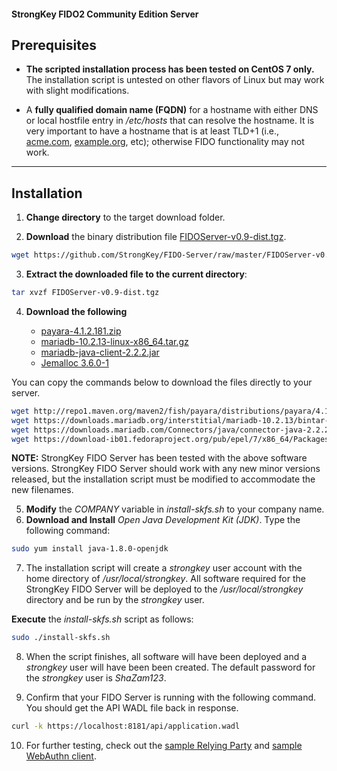#### StrongKey FIDO2 Community Edition Server

## Prerequisites

-  **The scripted installation process has been tested on CentOS 7 only.** The installation script is untested on other flavors of Linux but may work with slight modifications.

-  A **fully qualified domain name (FQDN)** for a hostname with either DNS or local hostfile entry in _/etc/hosts_ that can resolve the hostname. It is very important to have a hostname that is at least TLD+1 (i.e., [acme.com](http://acme.com), [example.org](http://example.org), etc); otherwise FIDO functionality may not work.

----------------

## Installation

1.  **Change directory** to the target download folder.

2.  **Download** the binary distribution file [FIDOServer-v0.9-dist.tgz](https://github.com/StrongKey/FIDO-Server/blob/master/FIDOServer-v0.9-dist.tgz).

```sh
wget https://github.com/StrongKey/FIDO-Server/raw/master/FIDOServer-v0.9-dist.tgz
```

3.  **Extract the downloaded file to the current directory**:

```sh
tar xvzf FIDOServer-v0.9-dist.tgz
```

4.  **Download the following**
    
    -   [payara-4.1.2.181.zip](http://repo1.maven.org/maven2/fish/payara/distributions/payara/4.1.2.181/payara-4.1.2.181.zip)
    -   [mariadb-10.2.13-linux-x86_64.tar.gz](https://downloads.mariadb.org/interstitial/mariadb-10.2.13/bintar-linux-x86_64/mariadb-10.2.13-linux-x86_64.tar.gz/from/http%3A//ftp.hosteurope.de/mirror/archive.mariadb.org/)
    -   [mariadb-java-client-2.2.2.jar](https://downloads.mariadb.com/Connectors/java/connector-java-2.2.2/mariadb-java-client-2.2.2.jar)
    -   [Jemalloc 3.6.0-1](https://download-ib01.fedoraproject.org/pub/epel/7/x86_64/Packages/j/jemalloc-3.6.0-1.el7.x86_64.rpm)

You can copy the commands below to download the files directly to your server.  
    
```sh
wget http://repo1.maven.org/maven2/fish/payara/distributions/payara/4.1.2.181/payara-4.1.2.181.zip
wget https://downloads.mariadb.org/interstitial/mariadb-10.2.13/bintar-linux-x86_64/mariadb-10.2.13-linux-x86_64.tar.gz/from/http%3A//ftp.hosteurope.de/mirror/archive.mariadb.org/ -O mariadb-10.2.13-linux-x86_64.tar.gz
wget https://downloads.mariadb.com/Connectors/java/connector-java-2.2.2/mariadb-java-client-2.2.2.jar
wget https://download-ib01.fedoraproject.org/pub/epel/7/x86_64/Packages/j/jemalloc-3.6.0-1.el7.x86_64.rpm
```
    
**NOTE:** StrongKey FIDO Server has been tested with the above software versions. StrongKey FIDO Server should work with any new minor versions released, but the installation script must be modified to accommodate the new filenames.

5.  **Modify** the _COMPANY_ variable in _install-skfs.sh_ to your company name.
6.  **Download and Install** _Open Java Development Kit (JDK)_. Type the following command:

```sh
sudo yum install java-1.8.0-openjdk
```

7.  The installation script will create a _strongkey_ user account with the home directory of _/usr/local/strongkey_. All software required for the StrongKey FIDO Server will be deployed to the _/usr/local/strongkey_ directory and be run by the _strongkey_ user. 

**Execute** the _install-skfs.sh_ script as follows:

```sh
sudo ./install-skfs.sh
```
    
8.  When the script finishes, all software will have been deployed and a _strongkey_ user will have been been created. The default password for the _strongkey_ user is _ShaZam123_.

9. Confirm that your FIDO Server is running with the following command. You should get the API WADL file back in response.

```sh
curl -k https://localhost:8181/api/application.wadl
```

10. For further testing, check out the [sample Relying Party](https://github.com/StrongKey/relying-party-java) and [sample WebAuthn client](https://github.com/StrongKey/WebAuthn).

